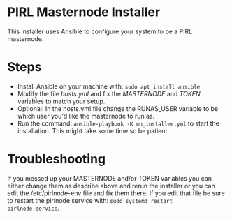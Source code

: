 # PIRL Masternode Installer
This installer uses Ansible to configure your system to be a PIRL masternode.

# Steps
*  Install Ansible on your machine with: `sudo apt install ansible`
*  Modify the file *hosts.yml* and fix the *MASTERNODE* and *TOKEN* variables to match your setup.
*  Optional:  In the hosts.yml file change the RUNAS_USER variable to be which user you'd like the masternode to run as.
*  Run the command: `ansible-playbook -K mn_installer.yml` to start the installation.  This might take some time so be patient.

# Troubleshooting
If you messed up your MASTERNODE and/or TOKEN variables you can either change them as describe above and rerun the installer
or you can edit the /etc/pirlnode-env file and fix them there.  If you edit that file be sure to restart the pirlnode service
with: `sudo systemd restart pirlnode.service`.
